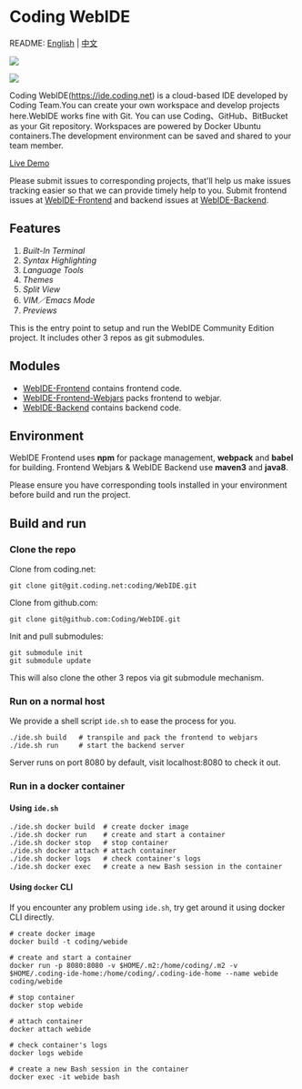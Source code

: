 # Coding WebIDE

README: [English](https://github.com/Coding/WebIDE/blob/master/README.md) | [中文](https://github.com/Coding/WebIDE/blob/master/README-zh.md)

![](https://raw.githubusercontent.com/Coding/WebIDE/gh-pages/screenshots/import.png)

![](https://raw.githubusercontent.com/Coding/WebIDE/gh-pages/screenshots/workspace.png)

Coding WebIDE(https://ide.coding.net) is a cloud-based IDE developed by Coding Team.You can create your own workspace and develop projects here.WebIDE works fine with Git. You can use Coding、GitHub、BitBucket as your Git repository. Workspaces are powered by Docker Ubuntu containers.The development environment can be saved and shared to your team member.

[Live Demo](https://ide.coding.net/ws/?ownerName=duwan&projectName=WordPress&isTry=true)

Please submit issues to corresponding projects, that'll help us make issues tracking easier so that we can provide timely help to you. Submit frontend issues at [WebIDE-Frontend](https://github.com/Coding/WebIDE-Frontend/issues) and backend issues at [WebIDE-Backend](https://github.com/Coding/WebIDE-Backend/issues).


## Features

1. *Built-In Terminal*
2. *Syntax Highlighting*
3. *Language Tools*
4. *Themes*
5. *Split View*
6. *VIM／Emacs Mode*
7. *Previews*

This is the entry point to setup and run the WebIDE Community Edition project. It includes other 3 repos as git submodules.


## Modules

* [WebIDE-Frontend](https://github.com/Coding/WebIDE-Frontend) contains frontend code.
* [WebIDE-Frontend-Webjars](https://github.com/Coding/WebIDE-Frontend-Webjars) packs frontend to webjar.
* [WebIDE-Backend](https://github.com/Coding/WebIDE-Backend) contains backend code.


## Environment

WebIDE Frontend uses **npm** for package management, **webpack** and **babel** for building.
Frontend Webjars & WebIDE Backend use **maven3** and **java8**.

Please ensure you have corresponding tools installed in your environment before build and run the project.


## Build and run

### Clone the repo

Clone from coding.net:
```
git clone git@git.coding.net:coding/WebIDE.git
```
Clone from github.com:
```
git clone git@github.com:Coding/WebIDE.git
```

Init and pull submodules:
```
git submodule init
git submodule update
```
This will also clone the other 3 repos via git submodule mechanism.


### Run on a normal host

We provide a shell script `ide.sh` to ease the process for you.

```
./ide.sh build   # transpile and pack the frontend to webjars
./ide.sh run     # start the backend server
```
Server runs on port 8080 by default, visit localhost:8080 to check it out.


### Run in a docker container

#### Using `ide.sh`

```
./ide.sh docker build  # create docker image
./ide.sh docker run    # create and start a container
./ide.sh docker stop   # stop container
./ide.sh docker attach # attach container
./ide.sh docker logs   # check container's logs
./ide.sh docker exec   # create a new Bash session in the container
```

#### Using `docker` CLI

If you encounter any problem using `ide.sh`, try get around it using docker CLI directly.

```
# create docker image
docker build -t coding/webide

# create and start a container
docker run -p 8080:8080 -v $HOME/.m2:/home/coding/.m2 -v $HOME/.coding-ide-home:/home/coding/.coding-ide-home --name webide coding/webide

# stop container
docker stop webide

# attach container
docker attach webide

# check container's logs
docker logs webide

# create a new Bash session in the container
docker exec -it webide bash
```
